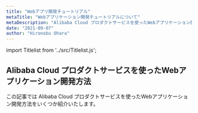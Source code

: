 ```yaml
---
title: "Webアプリ開発チュートリアル"
metaTitle: "Webアプリケーション開発チュートリアルについて"
metaDescription: "Alibaba Cloud プロダクトサービスを使ったWebアプリケーション開発方法を説明します"
date: "2021-09-07"
author: "Hironobu Ohara"
---
```


import Titlelist from '../src/Titlelist.js';


<!-- 
query MyQuery {
  allMarkdownRemark(
    filter: {fileAbsolutePath: {regex: "/WebApplication-tutorial/"}}
    sort: {fields: fileAbsolutePath, order: ASC}
  ) {
    nodes {
      frontmatter {
        title
        metaTitle
        metaDescription
        date(formatString: "yyyy/MM/DD")
        author       
      }
      fileAbsolutePath
    }
  }
}
-->


## Alibaba Cloud プロダクトサービスを使ったWebアプリケーション開発方法

この記事では Alibaba Cloud プロダクトサービスを使ったWebアプリケーション開発方法をいくつか紹介いたします。

<Titlelist 
    metaTitle="中国向けWebサイト構築方法"
    metaDescription="中国向けWebサイトのクラウド構築 香港リージョン編"
    url="https://sbcloud.github.io/help/WebApplication-tutorial/WEBAPPLICATION_001_china-web-hongkong-region"
    imageurl="https://raw.githubusercontent.com/sbcloud/help/master/content/WebApplication-tutorial/Web_Application_images_26006613700753900/20210308133952.png"
    date="2021/03/18"
    author="sbc_yoshimura"
/>

